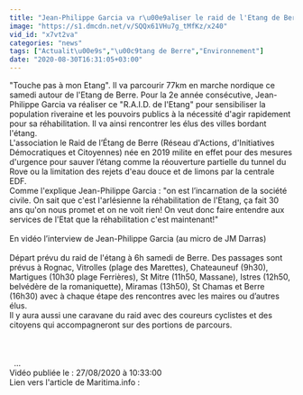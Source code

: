 ```yaml
---
title: "Jean-Philippe Garcia va r\u00e9aliser le raid de l'Etang de Berre pour sa r\u00e9habilitation"
image: "https://s1.dmcdn.net/v/SQQx61VHu7g_tMfKz/x240"
vid_id: "x7vt2va"
categories: "news"
tags: ["Actualit\u00e9s","\u00c9tang de Berre","Environnement"]
date: "2020-08-30T16:31:05+03:00"
---
```

&quot;Touche pas à mon Etang&quot;. Il va parcourir 77km en marche nordique ce samedi autour de l'Etang de Berre. Pour la 2e année consécutive, Jean-Philippe Garcia va réaliser ce &quot;R.A.I.D. de l'Etang&quot; pour sensibiliser la population riveraine et les pouvoirs publics à la nécessité d'agir rapidement pour sa réhabilitation. Il va ainsi rencontrer les élus des villes bordant l'étang.   <br>L'association le Raid de l’Étang de Berre (Réseau d'Actions, d'Initiatives Démocratiques et Citoyennes) née en 2019 milite en effet pour des mesures d'urgence pour sauver l’étang comme la réouverture partielle du tunnel du Rove ou la limitation des rejets d'eau douce et de limons par la centrale EDF.    <br>Comme l'explique Jean-Philippe Garcia : &quot;on est l’incarnation de la société civile. On sait que c'est l'arlésienne la réhabilitation de l'Etang, ça fait 30 ans qu'on nous promet et on ne voit rien! On veut donc faire entendre aux services de l'Etat que la réhabilitation c'est maintenant!&quot;   <br>    <br>En vidéo l’interview de Jean-Philippe Garcia (au micro de JM Darras)   <br>    <br>Départ prévu du raid de l'étang à 6h samedi de Berre. Des passages sont prévus à Rognac, Vitrolles (plage des Marettes), Chateauneuf (9h30), Martigues (10h30 plage Ferrières), St Mitre (11h50, Massane), Istres (12h50, belvédère de la romaniquette), Miramas (13h50), St Chamas et Berre (16h30) avec à chaque étape des rencontres avec les maires ou d’autres élus.   <br>Il y aura aussi une caravane du raid avec des coureurs cyclistes et des citoyens qui accompagneront sur des portions de parcours.   <br>    <br>    <br>    <br>  ...  <br>Vidéo publiée le : 27/08/2020 à 10:33:00  <br>Lien vers l'article de Maritima.info :  <br>
